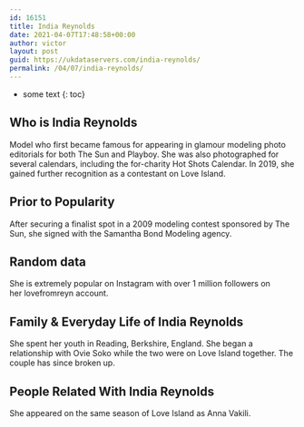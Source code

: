 ```yaml
---
id: 16151
title: India Reynolds
date: 2021-04-07T17:48:58+00:00
author: victor
layout: post
guid: https://ukdataservers.com/india-reynolds/
permalink: /04/07/india-reynolds/
---
```


* some text
{: toc}


## Who is India Reynolds



Model who first became famous for appearing in glamour modeling photo editorials for both The Sun and Playboy. She was also photographed for several calendars, including the for-charity Hot Shots Calendar. In 2019, she gained further recognition as a contestant on Love Island. 

                
                
                
## Prior to Popularity



After securing a finalist spot in a 2009 modeling contest sponsored by The Sun, she signed with the Samantha Bond Modeling agency.

                
                
                
## Random data



She is extremely popular on Instagram with over 1 million followers on her lovefromreyn account. 

                
                
                
## Family & Everyday Life of India Reynolds



She spent her youth in Reading, Berkshire, England. She began a relationship with Ovie Soko while the two were on Love Island together. The couple has since broken up.

                
                
                
## People Related With India Reynolds



She appeared on the same season of Love Island as Anna Vakili. 

                
              
            
          
          
          